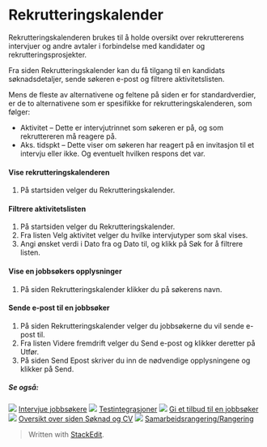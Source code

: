 # Rekrutteringskalender

Rekrutteringskalenderen  brukes til å holde oversikt over rekruttererens intervjuer og andre avtaler i forbindelse med kandidater og rekrutteringsprosjekter.

Fra siden  Rekrutteringskalender  kan du få tilgang til en kandidats søknadsdetaljer, sende søkeren e-post og filtrere aktivitetslisten.

Mens de fleste av alternativene og feltene på siden er for standardverdier, er de to alternativene som er spesifikke for  rekrutteringskalenderen, som følger:

-   Aktivitet  – Dette er intervjutrinnet som søkeren er på, og som rekruttereren må reagere på.
-   Aks. tidspkt  – Dette viser om søkeren har reagert på en invitasjon til et intervju eller ikke. Og eventuelt hvilken respons det var.

#### Vise rekrutteringskalenderen

1.  På  startsiden  velger du  Rekrutteringskalender.

#### Filtrere aktivitetslisten

1.  På  startsiden  velger du  Rekrutteringskalender.
2.  Fra listen  Velg aktivitet  velger du hvilke intervjutyper som skal vises.
3.  Angi ønsket verdi i  Dato fra  og  Dato til, og klikk på  Søk  for å filtrere listen.

#### Vise en jobbsøkers opplysninger

1.  På siden  Rekrutteringskalender  klikker du på søkerens  navn.

#### Sende e-post til en jobbsøker

1.  På siden  Rekrutteringskalender  velger du jobbsøkerne du vil sende e-post til.
2.  Fra listen  Videre fremdrift  velger du  Send e-post  og klikker deretter på  Utfør.
3.  På siden  Send Epost  skriver du inn de nødvendige opplysningene og klikker på  Send.

##### Se også:

![](../Resources/Images/icon-document-link.png)  [Intervjue jobbsøkere](interviewing_applicants.htm)
![](../Resources/Images/icon-document-link.png)  [Testintegrasjoner](test_integrations.htm)
![](../Resources/Images/icon-document-link.png)  [Gi et tilbud til en jobbsøker](making_an_offer_to_an_applicant.htm)
![](../Resources/Images/icon-document-link.png)  [Oversikt over siden Søknad og CV](application_and_cv_page_overview.htm)
![](../Resources/Images/icon-document-link.png)  [Samarbeidsrangering/Rangering](collaborative_rating_panel_review.htm)


> Written with [StackEdit](https://stackedit.io/).
<!--stackedit_data:
eyJoaXN0b3J5IjpbLTQyNzEzMTMyN119
-->